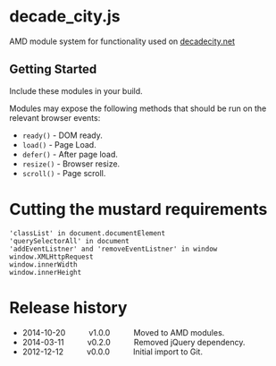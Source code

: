 # decade_city.js

AMD module system for functionality used on [decadecity.net][1]

[1]: http://decadecity.net/

## Getting Started
Include these modules in your build.

Modules may expose the following methods that should be run on the relevant browser events:

  * `ready()` - DOM ready.
  * `load()` - Page Load.
  * `defer()` - After page load.
  * `resize()` - Browser resize.
  * `scroll()` - Page scroll.

# Cutting the mustard requirements

    'classList' in document.documentElement
    'querySelectorAll' in document
    'addEventListner' and 'removeEventListner' in window
    window.XMLHttpRequest
    window.innerWidth
    window.innerHeight

# Release history

* 2014-10-20   v1.0.0   Moved to AMD modules.
* 2014-03-11   v0.2.0   Removed jQuery dependency.
* 2012-12-12   v0.0.0   Initial import to Git.


